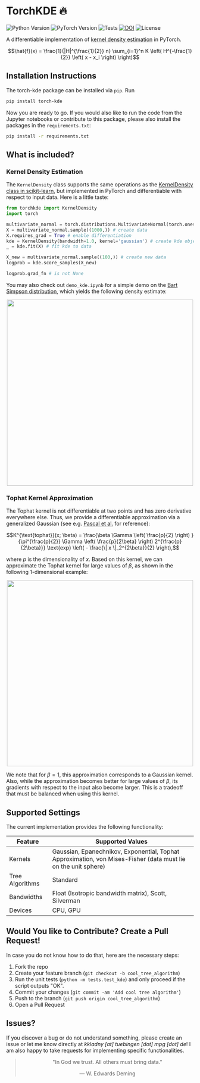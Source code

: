 # TorchKDE :fire:

![Python Version](https://img.shields.io/badge/python-3.11.11%2B-blue.svg)
![PyTorch Version](https://img.shields.io/badge/pytorch-2.5.1-brightgreen.svg)
![Tests](https://github.com/rudolfwilliam/torch-kde/actions/workflows/ci.yml/badge.svg)
[![DOI](https://zenodo.org/badge/901331908.svg)](https://doi.org/10.5281/zenodo.14674657)
![License](https://img.shields.io/github/license/rudolfwilliam/torch-kde)

A differentiable implementation of [kernel density estimation](https://en.wikipedia.org/wiki/Kernel_density_estimation) in PyTorch.

$$\hat{f}(x) = \frac{1}{|H|^{\frac{1}{2}} n} \sum_{i=1}^n K \left( H^{-\frac{1}{2}} \left( x - x_i \right) \right)$$

## Installation Instructions

The torch-kde package can be installed via `pip`. Run

```bash
pip install torch-kde
```

Now you are ready to go. If you would also like to run the code from the Jupyter notebooks or contribute to this package, please also install the packages in the `requirements.txt`:

```bash
pip install -r requirements.txt
```

## What is included?

### Kernel Density Estimation

The `KernelDensity` class supports the same operations as the [KernelDensity class in scikit-learn](https://scikit-learn.org/dev/modules/generated/sklearn.neighbors.KernelDensity.html), but implemented in PyTorch and differentiable with respect to input data. Here is a little taste:

```python
from torchkde import KernelDensity
import torch

multivariate_normal = torch.distributions.MultivariateNormal(torch.ones(2), torch.eye(2))
X = multivariate_normal.sample((1000,)) # create data
X.requires_grad = True # enable differentiation
kde = KernelDensity(bandwidth=1.0, kernel='gaussian') # create kde object with isotropic bandwidth matrix
_ = kde.fit(X) # fit kde to data

X_new = multivariate_normal.sample((100,)) # create new data 
logprob = kde.score_samples(X_new)

logprob.grad_fn # is not None
```

You may also check out `demo_kde.ipynb` for a simple demo on the [Bart Simpson distribution](https://www.stat.cmu.edu/~larry/=sml/densityestimation.pdf), which yields the following density estimate:

<p align="center">
<img src="/plots/bart_simpson_kde.svg" width="500">
</p>

### Tophat Kernel Approximation

The Tophat kernel is not differentiable at two points and has zero derivative everywhere else. Thus, we provide a differentiable approximation via a generalized Gaussian (see e.g. [Pascal et al.](https://arxiv.org/pdf/1302.6498) for reference):

$$K^{\text{tophat}}(x; \beta) = \frac{\beta \Gamma \left( \frac{p}{2} \right) }{\pi^{\frac{p}{2}} \Gamma \left( \frac{p}{2\beta} \right) 2^{\frac{p}{2\beta}}} \text{exp} \left( - \frac{\| x \|_2^{2\beta}}{2} \right),$$

where $p$ is the dimensionality of $x$. Based on this kernel, we can approximate the Tophat kernel for large values of $\beta$, as shown in the following 1-dimensional example:

<p align="center">
<img src="/plots/tophat_approx.svg" width="500">
</p>

We note that for $\beta = 1$, this approximation corresponds to a Gaussian kernel. Also, while the approximation becomes better for large values of $\beta$, its gradients with respect to the input also become larger. This is a tradeoff that must be balanced when using this kernel.

## Supported Settings

The current implementation provides the following functionality:

<div align="center">

| Feature                  | Supported Values            |
|--------------------------|-----------------------------|
| Kernels                  | Gaussian, Epanechnikov, Exponential, Tophat Approximation, von Mises-Fisher (data must lie on the unit sphere) |
| Tree Algorithms          | Standard                    |
| Bandwidths               | Float (Isotropic bandwidth matrix), Scott, Silverman |
| Devices | CPU, GPU |

</div>

## Would You like to Contribute? Create a Pull Request!

In case you do not know how to do that, here are the necessary steps:

1. Fork the repo
2. Create your feature branch (`git checkout -b cool_tree_algorithm`)
3. Run the unit tests (`python -m tests.test_kde`) and only proceed if the script outputs "OK".
4. Commit your changes (`git commit -am 'Add cool tree algorithm'`)
5. Push to the branch (`git push origin cool_tree_algorithm`)
6. Open a Pull Request

## Issues?

If you discover a bug or do not understand something, please create an issue or let me know directly at *kkladny [at] tuebingen [dot] mpg [dot] de*! I am also happy to take requests for implementing specific functionalities.


<div align="center">

> "In God we trust. All others must bring data."
> 
> — W. Edwards Deming
> 
</div>
